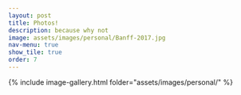 ```yaml
---
layout: post
title: Photos!
description: because why not
image: assets/images/personal/Banff-2017.jpg
nav-menu: true
show_tile: true
order: 7
---
```


{% include image-gallery.html folder="assets/images/personal/" %}
